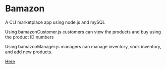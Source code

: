 # Bamazon

A CLI marketplace app using node.js and mySQL

Using bamazonCustomer.js customers can view the products and buy using the product ID numbers

Using bamazonManager.js managers can manage inventory, sock inventory, and add new products.

[Here](/videos/bamazonCustomer.js)




